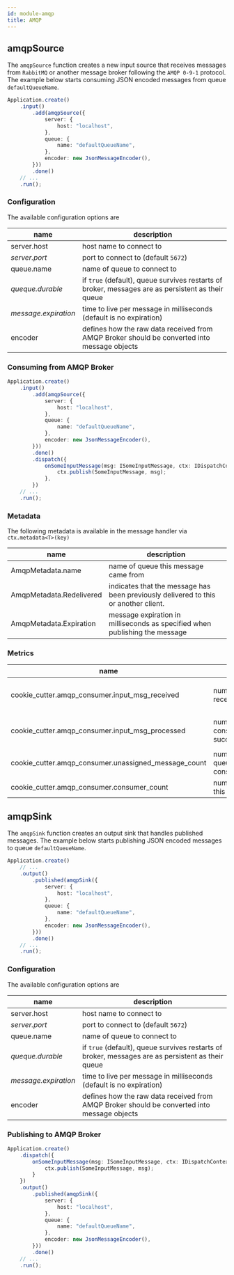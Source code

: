 ```yaml
---
id: module-amqp
title: AMQP
---
```


## amqpSource

The `amqpSource` function creates a new input source that receives messages from `RabbitMQ` or another message broker following the `AMQP 0-9-1` protocol.
The example below starts consuming JSON encoded messages from queue `defaultQueueName`.

```typescript
Application.create()
    .input()
        .add(amqpSource({
            server: {
                host: "localhost",
            },
            queue: {
                name: "defaultQueueName",
            },
            encoder: new JsonMessageEncoder(),
        }))
        .done()
    // ...
    .run();
```

### Configuration

The available configuration options are

| name | description |
| ---- | ----------- |
| server.host | host name to connect to |
| _server.port_ | port to connect to (default `5672`) |
| queue.name | name of queue to connect to |
| _queque.durable_ | if `true` (default), queue survives restarts of broker, messages are as persistent as their queue |
| _message.expiration_ | time to live per message in milliseconds (default is no expiration) |
| encoder | defines how the raw data received from AMQP Broker should be converted into message objects |

### Consuming from AMQP Broker

```typescript
Application.create()
    .input()
        .add(amqpSource({
            server: {
                host: "localhost",
            },
            queue: {
                name: "defaultQueueName",
            },
            encoder: new JsonMessageEncoder(),
        }))
        .done()
        .dispatch({
            onSomeInputMessage(msg: ISomeInputMessage, ctx: IDispatchContext) {
                ctx.publish(SomeInputMessage, msg);
            },
        })
    // ...
    .run();
```

### Metadata

The following metadata is available in the message handler via `ctx.metadata<T>(key)`

| name | description |
| ---- | ----------- |
| AmqpMetadata.name | name of queue this message came from |
| AmqpMetadata.Redelivered | indicates that the message has been previously delivered to this or another client. |
| AmqpMetadata.Expiration | message expiration in milliseconds as specified when publishing the message |

### Metrics

| name | description | Type | Tags |
| ---- | ----------- | ---- | ---- |
| cookie_cutter.amqp_consumer.input_msg_received | number of messages received from the broker | `increment` | `host`, `queueName`, `event_type`, `result` |
| cookie_cutter.amqp_consumer.input_msg_processed | number of messages consumed successfully/unsuccessfully | `increment` | `host`, `queueName`, `event_type`, `result` |
| cookie_cutter.amqp_consumer.unassigned_message_count | number of messages in the queue still not assigned to a consumer | `gauge` | `host`, `queueName` |
| cookie_cutter.amqp_consumer.consumer_count | number of consumers for this queue | `gauge` | `host`, `queueName` |

## amqpSink

The `amqpSink` function creates an output sink that handles published messages. The example below starts publishing JSON encoded messages to queue `defaultQueueName`.

```typescript
Application.create()
    // ...
    .output()
        .published(amqpSink({
            server: {
                host: "localhost",
            },
            queue: {
                name: "defaultQueueName",
            },
            encoder: new JsonMessageEncoder(),
        }))
        .done()
    // ...
    .run();
```

### Configuration

The available configuration options are

| name | description |
| ---- | ----------- |
| server.host | host name to connect to |
| _server.port_ | port to connect to (default `5672`) |
| queue.name | name of queue to connect to |
| _queque.durable_ | if `true` (default), queue survives restarts of broker, messages are as persistent as their queue |
| _message.expiration_ | time to live per message in milliseconds (default is no expiration) |
| encoder | defines how the raw data received from AMQP Broker should be converted into message objects |

### Publishing to AMQP Broker

```typescript
Application.create()
    .dispatch({
        onSomeInputMessage(msg: ISomeInputMessage, ctx: IDispatchContext) {
            ctx.publish(SomeInputMessage, msg);
        }
    })
    .output()
        .published(amqpSink({
            server: {
                host: "localhost",
            },
            queue: {
                name: "defaultQueueName",
            },
            encoder: new JsonMessageEncoder(),
        }))
        .done()
    // ...
    .run();
```
